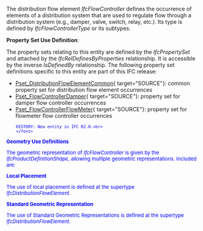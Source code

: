 The distribution flow element _IfcFlowController_ defines the occurrence of elements of a distribution system that are used to regulate flow through a distribution system (e.g., damper, valve, switch, relay, etc.). Its type is defined by _IfcFlowControllerType_ or its subtypes.

****Property Set Use Definition****:

The property sets relating to this entity are defined by the _IfcPropertySet_ and attached by the _IfcRelDefinesByProperties_ relationship. It is accessible by the inverse _IsDefinedBy_ relationship. The following property set definitions specific to this entity are part of this IFC release:

* [Pset_DistributionFlowElementCommon](../../psd/IfcSharedBldgServiceElements/Pset_DistributionFlowElementCommon.xml){ target="SOURCE"}: common property set for distribution flow element occurrences 
* [Pset_FlowControllerDamper](../../psd/IfcSharedBldgServiceElements/Pset_FlowControllerDamper.xml){ target="SOURCE"}: property set for damper flow controller occurrences 
* [Pset_FlowControllerFlowMeter](../../psd/IfcSharedBldgServiceElements/Pset_FlowControllerFlowMeter.xml){ target="SOURCE"}: property set for flowmeter flow controller occurrences 

> <font color="#0000ff" size="-1">
    	HISTORY: New entity in IFC R2.0.<br>
    	</font>

**Geometry Use Definitions**

The geometric representation of _IfcFlowController_ is given by the _IfcProductDefinitionShape_, allowing multiple geometric representations. Included are:

**Local Placement**

The use of local placement is defined at the supertype _IfcDistributionFlowElement_.

**Standard Geometric Representation**

The use of Standard Geometric Representations is defined at the supertype _IfcDistributionFlowElement_.